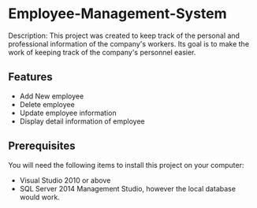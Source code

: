 # Employee-Management-System

Description: This project was created to keep track of the personal and professional information of the company's workers. Its goal is to make the work of keeping track of the company's personnel easier.

## Features
* Add New employee
* Delete employee
* Update employee information
* Display detail information of employee

## Prerequisites

You will need the following items to install this project on your computer:

* Visual Studio 2010 or above
* SQL Server 2014 Management Studio, however the local database would work.
